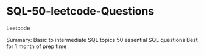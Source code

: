# SQL-50-leetcode-Questions
Leetcode

Summary:
Basic to intermediate SQL topics
50 essential SQL questions
Best for 1 month of prep time

